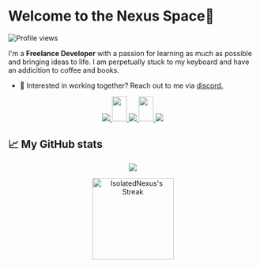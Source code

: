 # Welcome to the Nexus Space👋

![Profile views](https://komarev.com/ghpvc/?username=isolatednexus&label=Profile%20views&color=60598F&style=flat)

<div class="github-intro">

I'm a **Freelance Developer** with a passion for learning as much as possible and bringing ideas to life. I am perpetually stuck to my keyboard and have an addicition to coffee and books.

- 💼 Interested in working together? Reach out to me via <a href="https://discordapp.com/users/1168385562403684415">discord.</a>

</div>

<div class="badges">
    <p align="center">
      <a href="https://skillicons.dev">
              <img src="https://skillicons.dev/icons?i=git,c,lua,html,css,py,js" />
              <img src="https://static.vecteezy.com/system/resources/thumbnails/021/508/536/small/white-star-shotting-star-transparent-bokeh-stars-free-free-png.png" height="50" width="30"/>
              <img src="https://skillicons.dev/icons?i=github,unreal,vscode" />
          <img src="https://static.vecteezy.com/system/resources/thumbnails/021/508/536/small/white-star-shotting-star-transparent-bokeh-stars-free-free-png.png" height="50" width="30"/>
              <img src="https://skillicons.dev/icons?i=discord,linkedin,notion,gcp" />
      </a>
    </p>
</div>

## 📈 My GitHub stats

<div class="badges-githubstats">
    <p align="center">
        <img src="http://github-profile-summary-cards.vercel.app/api/cards/profile-details?username=isolatednexus&theme=tokyonight">
    </p>
  <p align="center">
    <img src="https://github-readme-streak-stats.herokuapp.com/?user=IsolatedNexus&theme=tokyonight&hide_border=true" alt="IsolatedNexus's Streak" height="165">
  </p>
    
</div>

